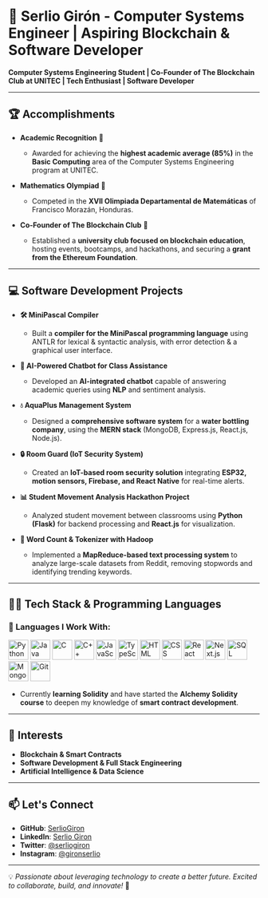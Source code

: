 # 🌟 Serlio Girón - Computer Systems Engineer | Aspiring Blockchain & Software Developer

**Computer Systems Engineering Student | Co-Founder of The Blockchain Club at UNITEC | Tech Enthusiast | Software Developer**  

---

## 🏆 Accomplishments  

- **Academic Recognition** 🏅  
  - Awarded for achieving the **highest academic average (85%)** in the **Basic Computing** area of the Computer Systems Engineering program at UNITEC.  

- **Mathematics Olympiad** 🧮  
  - Competed in the **XVII Olimpiada Departamental de Matemáticas** of Francisco Morazán, Honduras.  

- **Co-Founder of The Blockchain Club** 🔗  
  - Established a **university club focused on blockchain education**, hosting events, bootcamps, and hackathons, and securing a **grant from the Ethereum Foundation**.  

---

## 💻 Software Development Projects  

- **🛠️ MiniPascal Compiler**  
  - Built a **compiler for the MiniPascal programming language** using ANTLR for lexical & syntactic analysis, with error detection & a graphical user interface.  

- **🤖 AI-Powered Chatbot for Class Assistance**  
  - Developed an **AI-integrated chatbot** capable of answering academic queries using **NLP** and sentiment analysis.  

- **💧 AquaPlus Management System**  
  - Designed a **comprehensive software system** for a **water bottling company**, using the **MERN stack** (MongoDB, Express.js, React.js, Node.js).  

- **🔒 Room Guard (IoT Security System)**  
  - Created an **IoT-based room security solution** integrating **ESP32, motion sensors, Firebase, and React Native** for real-time alerts.  

- **📊 Student Movement Analysis Hackathon Project**  
  - Analyzed student movement between classrooms using **Python (Flask)** for backend processing and **React.js** for visualization.  

- **📝 Word Count & Tokenizer with Hadoop**  
  - Implemented a **MapReduce-based text processing system** to analyze large-scale datasets from Reddit, removing stopwords and identifying trending keywords.  

---

## 👨‍💻 Tech Stack & Programming Languages  

### 🔹 Languages I Work With:  

<p align="left">  
<img src="https://cdn.jsdelivr.net/gh/devicons/devicon/icons/python/python-original.svg" height="40" alt="Python"/>  
<img src="https://cdn.jsdelivr.net/gh/devicons/devicon/icons/java/java-original.svg" height="40" alt="Java"/>  
<img src="https://cdn.jsdelivr.net/gh/devicons/devicon/icons/c/c-original.svg" height="40" alt="C"/>  
<img src="https://cdn.jsdelivr.net/gh/devicons/devicon/icons/cplusplus/cplusplus-original.svg" height="40" alt="C++"/>  
<img src="https://cdn.jsdelivr.net/gh/devicons/devicon/icons/javascript/javascript-original.svg" height="40" alt="JavaScript"/>  
<img src="https://cdn.jsdelivr.net/gh/devicons/devicon/icons/typescript/typescript-original.svg" height="40" alt="TypeScript"/>  
<img src="https://cdn.jsdelivr.net/gh/devicons/devicon/icons/html5/html5-original.svg" height="40" alt="HTML"/>  
<img src="https://cdn.jsdelivr.net/gh/devicons/devicon/icons/css3/css3-original.svg" height="40" alt="CSS"/>  
<img src="https://cdn.jsdelivr.net/gh/devicons/devicon/icons/react/react-original.svg" height="40" alt="React"/>  
<img src="https://cdn.jsdelivr.net/gh/devicons/devicon/icons/nextjs/nextjs-original.svg" height="40" alt="Next.js"/>  
<img src="https://cdn.jsdelivr.net/gh/devicons/devicon/icons/sqlite/sqlite-original.svg" height="40" alt="SQL"/>  
<img src="https://cdn.jsdelivr.net/gh/devicons/devicon/icons/mongodb/mongodb-original.svg" height="40" alt="MongoDB"/>  
<img src="https://cdn.jsdelivr.net/gh/devicons/devicon/icons/git/git-original.svg" height="40" alt="Git"/>  
</p>  

- Currently **learning Solidity** and have started the **Alchemy Solidity course** to deepen my knowledge of **smart contract development**.  

---

## 🌱 Interests  

- **Blockchain & Smart Contracts**  
- **Software Development & Full Stack Engineering**  
- **Artificial Intelligence & Data Science**  

---

## 📫 Let's Connect  

- **GitHub**: [SerlioGiron](https://github.com/SerlioGiron)  
- **LinkedIn**: [Serlio Giron](https://www.linkedin.com/in/serlio-gir%C3%B3n/)  
- **Twitter**: [@serliogiron](https://twitter.com/serliogiron)  
- **Instagram**: [@gironserlio](https://www.instagram.com/gironserlio?igsh=b21qajBkN2F1b2tx&utm_source=qr)  

---

💡 *Passionate about leveraging technology to create a better future. Excited to collaborate, build, and innovate!* 🚀
